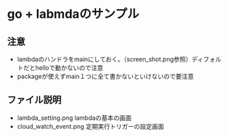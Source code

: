 # go + labmdaのサンプル


## 注意

- lambdaのハンドラをmainにしておく。（screen_shot.png参照）ディフォルトだとhelloで動かないので注意
- packageが使えずmain１つに全て書かないといけないので要注意


## ファイル説明

- lambda_setting.png lambdaの基本の画面
- cloud_watch_event.png 定期実行トリガーの設定画面